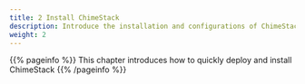 ```yaml
---
title: 2 Install ChimeStack
description: Introduce the installation and configurations of ChimeStack
weight: 2
---
```


{{% pageinfo %}}
This chapter introduces how to quickly deploy and install ChimeStack
{{% /pageinfo %}}